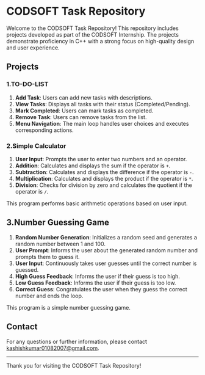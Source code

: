# CODSOFT Task Repository

Welcome to the CODSOFT Task Repository! This repository includes projects developed as part of the CODSOFT Internship. The projects demonstrate proficiency in C++ with a strong focus on high-quality design and user experience.

## Projects

### 1.TO-DO-LIST

1. **Add Task**: Users can add new tasks with descriptions.
2. **View Tasks**: Displays all tasks with their status (Completed/Pending).
3. **Mark Completed**: Users can mark tasks as completed.
4. **Remove Task**: Users can remove tasks from the list.
5. **Menu Navigation**: The main loop handles user choices and executes corresponding actions.


### 2.Simple Calculator

1. **User Input**: Prompts the user to enter two numbers and an operator.
2. **Addition**: Calculates and displays the sum if the operator is `+`.
3. **Subtraction**: Calculates and displays the difference if the operator is `-`.
4. **Multiplication**: Calculates and displays the product if the operator is `*`.
5. **Division**: Checks for division by zero and calculates the quotient if the operator is `/`.

This program performs basic arithmetic operations based on user input.
## 3.Number Guessing Game

1. **Random Number Generation**: Initializes a random seed and generates a random number between 1 and 100.
2. **User Prompt**: Informs the user about the generated random number and prompts them to guess it.
3. **User Input**: Continuously takes user guesses until the correct number is guessed.
4. **High Guess Feedback**: Informs the user if their guess is too high.
5. **Low Guess Feedback**: Informs the user if their guess is too low.
6. **Correct Guess**: Congratulates the user when they guess the correct number and ends the loop.

This program is a simple number guessing game.

## Contact

For any questions or further information, please contact [kashishkumar01082007@gmail.com](mailto:kashishkumar01082007@gmail.com).

---

Thank you for visiting the CODSOFT Task Repository!
